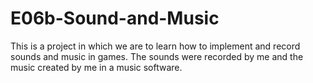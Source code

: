 # E06b-Sound-and-Music

This is a project in which we are to learn how to implement and record sounds and music in games. The sounds were recorded by me and the music created by me in a music software.
